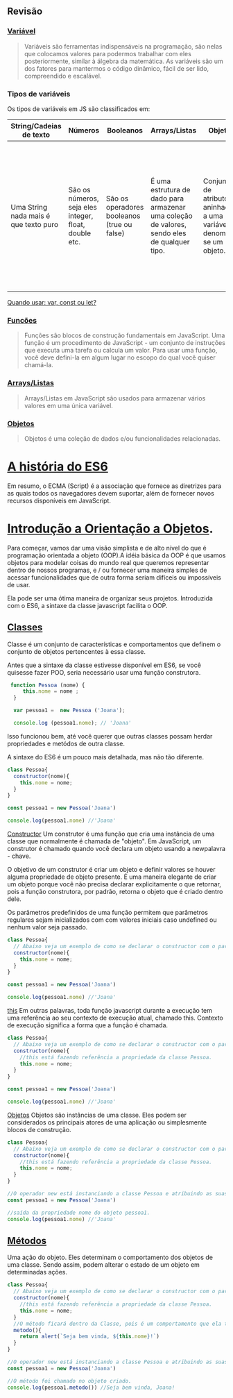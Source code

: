 
## Revisão 

### [Variável](https://developer.mozilla.org/pt-BR/docs/Learn/JavaScript/First_steps/Vari%C3%A1veis)

> Variáveis são ferramentas indispensáveis na programação, são nelas que colocamos valores para podermos trabalhar com eles posteriormente, similar à álgebra da matemática. As variáveis são um dos fatores para mantermos o código dinâmico, fácil de ser lido, compreendido e escalável. 

### Tipos de variáveis

Os tipos de variáveis em JS são classificados em:


String/Cadeias de texto | Números | Booleanos | Arrays/Listas | Objetos | Funções
------------ | ------------- | ------------- | ------------- | ------------- | -------------
Uma String nada mais é que texto puro | São os números, seja eles integer, float, double etc. | São os operadores booleanos (true ou false) | É uma estrutura de dado para armazenar uma coleção de valores, sendo eles de qualquer tipo. | Conjunto de atributos aninhados a uma variável denomina-se um objeto. | Em JavaScript é possível declarar uma variável como uma função, podendo fazer operações e retornando o valor para a variável de declaração.

[Quando usar: var, const ou let?](https://medium.com/collabcode/javascript-e-suas-vari%C3%A1veis-var-let-e-const-b035b44c2dab)

### [Funcões](https://developer.mozilla.org/pt-BR/docs/Web/JavaScript/Guide/Fun%C3%A7%C3%B5es) 
> Funções são blocos de construção fundamentais em JavaScript. Uma função é um procedimento de JavaScript - um conjunto de instruções que executa uma tarefa ou calcula um valor. Para usar uma função, você deve defini-la em algum lugar no escopo do qual você quiser chamá-la.

### [Arrays/Listas](https://developer.mozilla.org/pt-BR/docs/Web/JavaScript/Reference/Global_Objects/Array)
> Arrays/Listas em JavaScript são usados para armazenar vários valores em uma única variável.


### [Objetos](https://developer.mozilla.org/pt-BR/docs/Aprender/JavaScript/Objetos/B%C3%A1sico)

> Objetos é uma coleção de dados e/ou funcionalidades relacionadas. 


# [A história do ES6]() 
Em resumo, o ECMA (Script) é a associação que fornece as diretrizes para as quais todos os navegadores devem suportar, além de fornecer novos recursos disponíveis em JavaScript.


# [Introdução a Orientação a Objetos](https://developer.mozilla.org/pt-BR/docs/Aprender/JavaScript/Objetos/Object-oriented_JS).

Para começar, vamos dar uma visão simplista e de alto nível do que é programação orientada a objeto (OOP).A idéia básica da OOP é que usamos objetos para modelar coisas do mundo real que queremos representar dentro de nossos programas, e / ou fornecer uma maneira simples de acessar funcionalidades que de outra forma seriam difíceis ou impossíveis de usar.

Ela pode ser uma ótima maneira de organizar seus projetos. Introduzida com o ES6, a sintaxe da classe javascript facilita o OOP.


## [Classes](https://developer.mozilla.org/pt-BR/docs/Web/JavaScript/Reference/Classes) 

Classe é um conjunto de características e comportamentos que definem o conjunto de objetos pertencentes à essa classe. 

Antes que a sintaxe da classe estivesse disponível em ES6, se você quisesse fazer POO, seria necessário usar uma função construtora.

  ```javascript
   function Pessoa (nome) {
       this.nome = nome ;
    }

    var pessoa1 =  new Pessoa ('Joana');

    console.log (pessoa1.nome); // 'Joana'
  ```

Isso funcionou bem, até você querer que outras classes possam herdar propriedades e metódos de outra classe. 

A sintaxe do ES6 é um pouco mais detalhada, mas não tão diferente.

```javascript
class Pessoa{
  constructor(nome){
    this.nome = nome;
  }
}

const pessoa1 = new Pessoa('Joana')

console.log(pessoa1.nome) //'Joana'
```

[Constructor]()
Um construtor é uma função que cria uma instância de uma classe que normalmente é chamada de "objeto". Em JavaScript, um construtor é chamado quando você declara um objeto usando a newpalavra - chave.

O objetivo de um construtor é criar um objeto e definir valores se houver alguma propriedade de objeto presente. É uma maneira elegante de criar um objeto porque você não precisa declarar explicitamente o que retornar, pois a função construtora, por padrão, retorna o objeto que é criado dentro dele.

Os parâmetros predefinidos de uma função permitem que parâmetros regulares sejam inicializados com com valores iniciais caso undefined ou nenhum valor seja passado.

```javascript
class Pessoa{
  // Abaixo veja um exemplo de como se declarar o constructor com o paramêtro nome. 
  constructor(nome){
    this.nome = nome;
  }
}

const pessoa1 = new Pessoa('Joana')

console.log(pessoa1.nome) //'Joana'
```

[this]()
Em outras palavras, toda função javascript durante a execução tem uma referência ao seu contexto de execução atual, chamado this. Contexto de execução significa a forma que a função é chamada.

```javascript
class Pessoa{
  // Abaixo veja um exemplo de como se declarar o constructor com o paramêtro nome. 
  constructor(nome){
    //this está fazendo referência a propriedade da classe Pessoa. 
    this.nome = nome;
  }
}

const pessoa1 = new Pessoa('Joana')

console.log(pessoa1.nome) //'Joana'
```


[Objetos](https://developer.mozilla.org/pt-PT/docs/Javascript_orientado_a_objetos)
Objetos são instâncias de uma classe. 
Eles podem ser considerados os principais atores de uma aplicação ou simplesmente blocos de construção.

```javascript
class Pessoa{
  // Abaixo veja um exemplo de como se declarar o constructor com o paramêtro nome. 
  constructor(nome){
    //this está fazendo referência a propriedade da classe Pessoa. 
    this.nome = nome;
  }
}

//O operador new está instanciando a classe Pessoa e atribuindo as suas propriedades ao objeto criado: pessoa1, no caso temos nome. 
const pessoa1 = new Pessoa('Joana')

//saída da propriedade nome do objeto pessoa1. 
console.log(pessoa1.nome) //'Joana'
```

## [Métodos](https://developer.mozilla.org/pt-PT/docs/Javascript_orientado_a_objetos)
Uma ação do objeto.
Eles determinam o comportamento dos objetos de uma classe. Sendo assim, podem alterar o estado de um objeto em determinadas ações.

```javascript
class Pessoa{
  // Abaixo veja um exemplo de como se declarar o constructor com o paramêtro nome. 
  constructor(nome){
    //this está fazendo referência a propriedade da classe Pessoa. 
    this.nome = nome;
  }
  //O método ficará dentro da Classe, pois é um comportamento que ela terá ao ser disparada essa ação no objeto.
  metodo(){
    return alert(`Seja bem vinda, ${this.nome}!`)
  }
}

//O operador new está instanciando a classe Pessoa e atribuindo as suas propriedades ao objeto criado: pessoa1, no caso temos nome. 
const pessoa1 = new Pessoa('Joana')

//O método foi chamado no objeto criado. 
console.log(pessoa1.metodo()) //Seja bem vinda, Joana!
```

